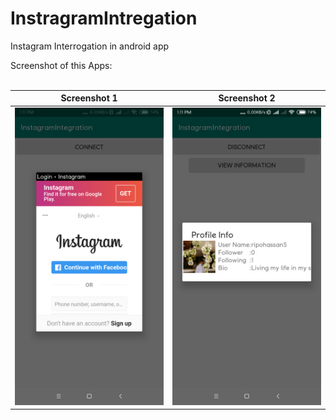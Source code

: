 # InstragramIntregation
Instagram Interrogation in android app


Screenshot of this Apps: <br><br>

Screenshot 1                     | Screenshot 2
:-------------------------: | :--------------------------:
![](https://github.com/ripohassan/InstragramIntregation/blob/master/Screenshot_2018-11-25-13-11-24-049_com.mcc.instagramintegration.png) | ![](https://github.com/ripohassan/InstragramIntregation/blob/master/Screenshot_2018-11-25-13-11-02-536_com.mcc.instagramintegration.png)

